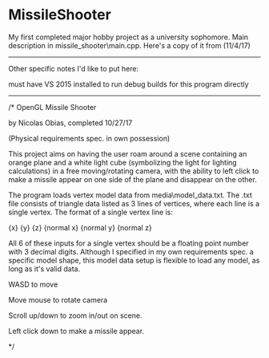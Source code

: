 # MissileShooter

My first completed major hobby project as a university sophomore. Main description in missile_shooter\main.cpp. Here's a copy of it from (11/4/17)

-----

Other specific notes I'd like to put here:

must have VS 2015 installed to run debug builds for this program directly

-----

/*
OpenGL Missile Shooter

by Nicolas Obias, completed 10/27/17

(Physical requirements spec. in own possession)

This project aims on having the user roam around a scene containing an orange plane
and a white light cube (symbolizing the light for lighting calculations) in a free moving/rotating
camera, with the ability to left click to make a missile appear on one side of the plane and disappear on the other.

The program loads vertex model data from media\model_data.txt. The .txt file consists of triangle data
listed as 3 lines of vertices, where each line is a single vertex. The format of a single vertex line is:

{x} {y} {z} {normal x} {normal y} {normal z}

All 6 of these inputs for a single vertex should be a floating point number with 3 decimal digits.
Although I specified in my own requirements spec. a specific model shape, this model data setup is flexible to
load any model, as long as it's valid data.


WASD to move

Move mouse to rotate camera

Scroll up/down to zoom in/out on scene.

Left click down to make a missile appear.

*/
